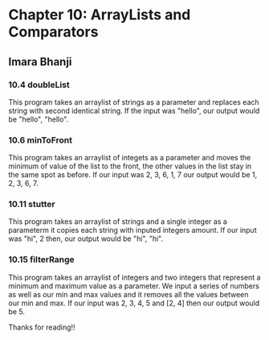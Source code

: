 # Chapter 10: ArrayLists and Comparators

## Imara Bhanji
### 10.4  doubleList
This program takes an arraylist of strings as a parameter and replaces each string with second identical string. If the input was "hello", our output would be "hello", "hello".
### 10.6  minToFront
This program takes an arraylist of integets as a parameter and moves the minimum of value of the list to the front, the other values in the list stay in the same spot as before. If our input was 2, 3, 6, 1, 7 our output would be 1, 2, 3, 6, 7.
### 10.11 stutter
This program takes an arraylist of strings and a single integer as a parameterm it copies each string with inputed integers amount. If our input was "hi", 2 then, our output would be "hi", "hi".
### 10.15 filterRange
This program takes an arraylist of integers and two integers that represent a minimum and maximum value as a parameter. We input a series of numbers as well as our min and max values and it removes all the values between our min and max. If our input was 2, 3, 4, 5 and [2, 4] then our output would be 5. 

Thanks for reading!!
